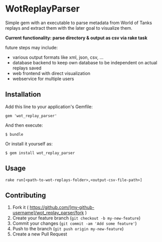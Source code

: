 # WotReplayParser

Simple gem with an executable to parse metadata from World of Tanks replays and extract them
with the later goal to visualize them.

**Current functionality: parse directory & output as csv via rake task**

future steps may include:
* various output formats like xml, json, csv, ...
* database backend to keep own database to be independent on actual replays saved
* web frontend with direct visualization
* webservice for multiple users

## Installation

Add this line to your application's Gemfile:

    gem 'wot_replay_parser'

And then execute:

    $ bundle

Or install it yourself as:

    $ gem install wot_replay_parser

## Usage

`rake run[<path-to-wot-replays-folder>,<output-csv-file-path>]`

## Contributing

1. Fork it ( https://github.com/[my-github-username]/wot_replay_parser/fork )
2. Create your feature branch (`git checkout -b my-new-feature`)
3. Commit your changes (`git commit -am 'Add some feature'`)
4. Push to the branch (`git push origin my-new-feature`)
5. Create a new Pull Request
